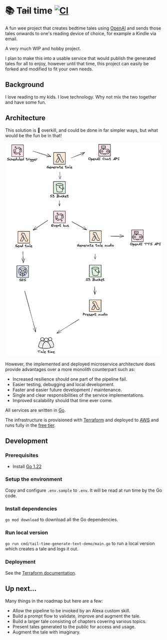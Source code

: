 # :books: T~~ai~~l time [![CI](https://github.com/onefastsnail/tail-time/actions/workflows/ci.yml/badge.svg)](https://github.com/onefastsnail/tail-time/actions/workflows/ci.yml)

A fun wee project that creates bedtime tales using [OpenAI](https://openai.com/) and sends those tales onwards to one's reading device of choice, for example a Kindle via email.

A very much WIP and hobby project.

I plan to make this into a usable service that would publish the generated tales for all to enjoy, however until that time, this project can easily be forked and modified to fit your own needs.

## Background

I love reading to my kids. I love technology. Why not mix the two together and have some fun.

## Architecture

This solution is :100: overkill, and could be done in far simpler ways, but what would be the fun be in that!

![architecture.png](docs/architecture.png)
 
However, the implemented and deployed microservice architecture does provide advantages over a more monolith counterpart such as:

- Increased resilience should one part of the pipeline fail.
- Easier testing, debugging and local development.
- Faster and easier future development / maintenance.
- Single and clear responsibilities of the service implementations. 
- Improved scalability should that time ever come.

All services are written in [Go](https://go.dev/).

The infrastructure is provisioned with [Terraform](https://www.terraform.io/) and deployed to [AWS](https://aws.amazon.com/) and runs fully in the [free tier](https://aws.amazon.com/free).

## Development

### Prerequisites

- Install [Go 1.22](https://go.dev/doc/install)

### Setup the environment

Copy and configure `.env.sample` to `.env`. It will be read at run time by the Go code.

### Install dependencies

`go mod download` to download all the Go dependencies.

### Run local version

`go run cmd/tail-time-generate-text-demo/main.go` to run a local version which creates a tale and logs it out.

### Deployment

See the [Terraform documentation](./infra/terraform/README.md).

## Up next...

Many things in the roadmap but here are a few:

- Allow the pipeline to be invoked by an Alexa custom skill.
- Build a prompt flow to validate, improve and augment the tale.  
- Build a larger tale consisting of chapters covering various topics.
- Present tales generated to the public for access and usage.
- Augment the tale with imaginary.